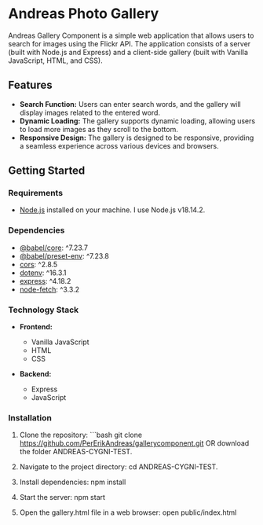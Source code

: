 # Andreas Photo Gallery

Andreas Gallery Component is a simple web application that allows users to search for images using the Flickr API. The application consists of a server (built with Node.js and Express) and a client-side gallery (built with Vanilla JavaScript, HTML, and CSS).

## Features

- **Search Function:** Users can enter search words, and the gallery will display images related to the entered word.
- **Dynamic Loading:** The gallery supports dynamic loading, allowing users to load more images as they scroll to the bottom.
- **Responsive Design:** The gallery is designed to be responsive, providing a seamless experience across various devices and browsers.

## Getting Started

### Requirements

- [Node.js](https://nodejs.org/) installed on your machine. I use Node.js v18.14.2.

### Dependencies

- [@babel/core](https://www.npmjs.com/package/@babel/core): ^7.23.7
- [@babel/preset-env](https://www.npmjs.com/package/@babel/preset-env): ^7.23.8
- [cors](https://www.npmjs.com/package/cors): ^2.8.5
- [dotenv](https://www.npmjs.com/package/dotenv): ^16.3.1
- [express](https://www.npmjs.com/package/express): ^4.18.2
- [node-fetch](https://www.npmjs.com/package/node-fetch): ^3.3.2

### Technology Stack

- **Frontend:**
  - Vanilla JavaScript
  - HTML
  - CSS

- **Backend:**
  - Express
  - JavaScript

### Installation

1. Clone the repository: ```bash git clone https://github.com/PerErikAndreas/gallerycomponent.git
OR download the folder ANDREAS-CYGNI-TEST.

2. Navigate to the project directory:
cd ANDREAS-CYGNI-TEST.

3. Install dependencies:
npm install

4. Start the server:
npm start

4. Open the gallery.html file in a web browser:
open public/index.html